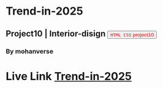 # Trend-in-2025
## Project10 | Interior-disign <a><button name="button" style = "color: red" onclick="https:">`HTML CSS` project10</button></a>
### By mohanverse
# Live Link [Trend-in-2025](Trend-in-2025)